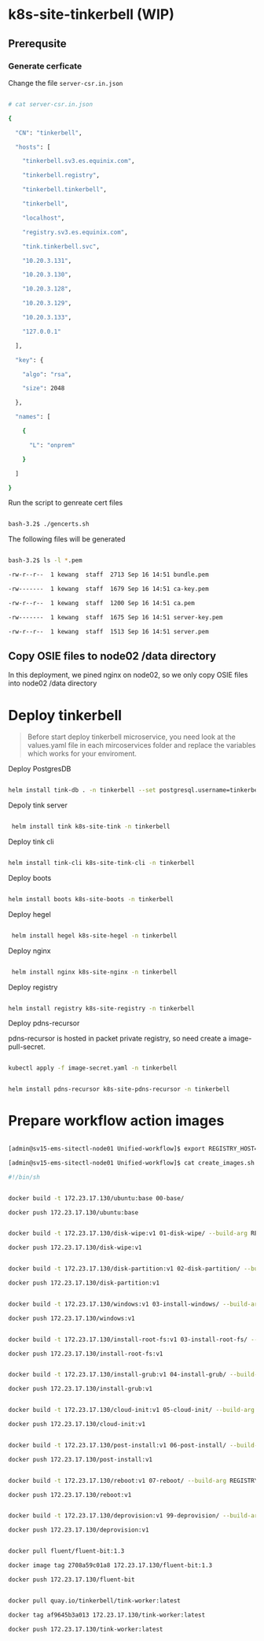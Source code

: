 # k8s-site-tinkerbell (WIP)

## Prerequsite


### Generate cerficate


Change the file `server-csr.in.json`


```bash

# cat server-csr.in.json

{

  "CN": "tinkerbell",

  "hosts": [

    "tinkerbell.sv3.es.equinix.com",

    "tinkerbell.registry",

    "tinkerbell.tinkerbell",

    "tinkerbell",

    "localhost",

    "registry.sv3.es.equinix.com",

    "tink.tinkerbell.svc",

    "10.20.3.131",

    "10.20.3.130",

    "10.20.3.128",

    "10.20.3.129",

    "10.20.3.133",

    "127.0.0.1"

  ],

  "key": {

    "algo": "rsa",

    "size": 2048

  },

  "names": [

    {

      "L": "onprem"

    }

  ]

}

```


Run the script to genreate cert files


```bash

bash-3.2$ ./gencerts.sh

```


The following files will be generated


```bash

bash-3.2$ ls -l *.pem

-rw-r--r--  1 kewang  staff  2713 Sep 16 14:51 bundle.pem

-rw-------  1 kewang  staff  1679 Sep 16 14:51 ca-key.pem

-rw-r--r--  1 kewang  staff  1200 Sep 16 14:51 ca.pem

-rw-------  1 kewang  staff  1675 Sep 16 14:51 server-key.pem

-rw-r--r--  1 kewang  staff  1513 Sep 16 14:51 server.pem

```

## Copy OSIE files to node02 /data directory


In this deployment, we pined nginx on node02, so we only copy OSIE files into node02 /data directory



# Deploy tinkerbell


> Before start deploy tinkerbell microservice, you need look at the values.yaml file in each mircoservices folder and replace the variables which works for your enviroment.


Deploy PostgresDB


```bash

helm install tink-db . -n tinkerbell --set postgresql.username=tinkerbell,postgresql.password=tinkerbell,postgresql.database=tinkerbell

```


Depoly tink server


```bash

 helm install tink k8s-site-tink -n tinkerbell

```


Deploy tink cli


```bash

helm install tink-cli k8s-site-tink-cli -n tinkerbell

```


Deploy boots


```bash

helm install boots k8s-site-boots -n tinkerbell

```


Deploy hegel


```bash

 helm install hegel k8s-site-hegel -n tinkerbell

```


Deploy nginx


```bash

 helm install nginx k8s-site-nginx -n tinkerbell

```


Deploy registry


```bash

helm install registry k8s-site-registry -n tinkerbell

```


Deploy pdns-recursor


pdns-recursor is hosted in packet private registry, so need create a image-pull-secret.


```bash

kubectl apply -f image-secret.yaml -n tinkerbell

```


```bash

helm install pdns-recursor k8s-site-pdns-recursor -n tinkerbell

```


# Prepare workflow action images


```bash

[admin@sv15-ems-sitectl-node01 Unified-workflow]$ export REGISTRY_HOST=172.23.17.130

[admin@sv15-ems-sitectl-node01 Unified-workflow]$ cat create_images.sh | envsubst

#!/bin/sh


docker build -t 172.23.17.130/ubuntu:base 00-base/

docker push 172.23.17.130/ubuntu:base


docker build -t 172.23.17.130/disk-wipe:v1 01-disk-wipe/ --build-arg REGISTRY=172.23.17.130

docker push 172.23.17.130/disk-wipe:v1


docker build -t 172.23.17.130/disk-partition:v1 02-disk-partition/ --build-arg REGISTRY=172.23.17.130

docker push 172.23.17.130/disk-partition:v1


docker build -t 172.23.17.130/windows:v1 03-install-windows/ --build-arg REGISTRY=172.23.17.130

docker push 172.23.17.130/windows:v1


docker build -t 172.23.17.130/install-root-fs:v1 03-install-root-fs/ --build-arg REGISTRY=172.23.17.130

docker push 172.23.17.130/install-root-fs:v1


docker build -t 172.23.17.130/install-grub:v1 04-install-grub/ --build-arg REGISTRY=172.23.17.130

docker push 172.23.17.130/install-grub:v1


docker build -t 172.23.17.130/cloud-init:v1 05-cloud-init/ --build-arg REGISTRY=172.23.17.130

docker push 172.23.17.130/cloud-init:v1


docker build -t 172.23.17.130/post-install:v1 06-post-install/ --build-arg REGISTRY=172.23.17.130

docker push 172.23.17.130/post-install:v1


docker build -t 172.23.17.130/reboot:v1 07-reboot/ --build-arg REGISTRY=172.23.17.130

docker push 172.23.17.130/reboot:v1


docker build -t 172.23.17.130/deprovision:v1 99-deprovision/ --build-arg REGISTRY=172.23.17.130

docker push 172.23.17.130/deprovision:v1

```


```bash

docker pull fluent/fluent-bit:1.3

docker image tag 2708a59c01a8 172.23.17.130/fluent-bit:1.3

docker push 172.23.17.130/fluent-bit

```


```bash

docker pull quay.io/tinkerbell/tink-worker:latest

docker tag af9645b3a013 172.23.17.130/tink-worker:latest

docker push 172.23.17.130/tink-worker:latest

```
